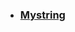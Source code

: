 
- ### [Mystring](https://github.com/Amdeo/NoteBook/blob/master/C%20C%2B%2B/%E4%BB%A3%E7%A0%81/Mystring.MD)
